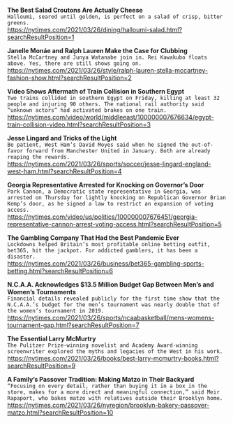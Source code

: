 **The Best Salad Croutons Are Actually Cheese**\
`Halloumi, seared until golden, is perfect on a salad of crisp, bitter greens.`\
https://nytimes.com/2021/03/26/dining/halloumi-salad.html?searchResultPosition=1

**Janelle Monáe and Ralph Lauren Make the Case for Clubbing**\
`Stella McCartney and Junya Watanabe join in. Rei Kawakubo floats above. Yes, there are still shows going on.`\
https://nytimes.com/2021/03/26/style/ralph-lauren-stella-mccartney-fashion-show.html?searchResultPosition=2

**Video Shows Aftermath of Train Collision in Southern Egypt**\
`Two trains collided in southern Egypt on Friday, killing at least 32 people and injuring 90 others. The national rail authority said “unknown actors” had activated brakes on one train.`\
https://nytimes.com/video/world/middleeast/100000007676634/egypt-train-collision-video.html?searchResultPosition=3

**Jesse Lingard and Tricks of the Light**\
`Be patient, West Ham’s David Moyes said when he signed the out-of-favor forward from Manchester United in January. Both are already reaping the rewards.`\
https://nytimes.com/2021/03/26/sports/soccer/jesse-lingard-england-west-ham.html?searchResultPosition=4

**Georgia Representative Arrested for Knocking on Governor’s Door**\
`Park Cannon, a Democratic state representative in Georgia, was arrested on Thursday for lightly knocking on Republican Governor Brian Kemp’s door, as he signed a law to restrict an expansion of voting access.`\
https://nytimes.com/video/us/politics/100000007676451/georgia-representative-cannon-arrest-voting-access.html?searchResultPosition=5

**The Gambling Company That Had the Best Pandemic Ever**\
`Lockdowns helped Britain’s most profitable online betting outfit, bet365, hit the jackpot. For addicted gamblers, it has been a disaster.`\
https://nytimes.com/2021/03/26/business/bet365-gambling-sports-betting.html?searchResultPosition=6

**N.C.A.A. Acknowledges $13.5 Million Budget Gap Between Men’s and Women’s Tournaments**\
`Financial details revealed publicly for the first time show that the N.C.A.A.’s budget for the men’s tournament was nearly double that of the women’s tournament in 2019.`\
https://nytimes.com/2021/03/26/sports/ncaabasketball/mens-womens-tournament-gap.html?searchResultPosition=7

**The Essential Larry McMurtry**\
`The Pulitzer Prize-winning novelist and Academy Award-winning screenwriter explored the myths and legacies of the West in his work.`\
https://nytimes.com/2021/03/26/books/best-larry-mcmurtry-books.html?searchResultPosition=9

**A Family’s Passover Tradition: Making Matzo in Their Backyard**\
`“Focusing on every detail, rather than buying it in a box in the store, makes for a more direct and meaningful connection,” said Meir Rapaport, who bakes matzo with relatives outside their Brooklyn home.`\
https://nytimes.com/2021/03/26/nyregion/brooklyn-bakery-passover-matzo.html?searchResultPosition=10

